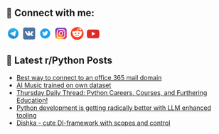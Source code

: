 ## 🔎 Connect with me:
[<img src="https://github.com/bullbesh/bullbesh/blob/main/images/Telegram.png" width="32" height="32" />](https://t.me/bullbesh)
[<img src="https://github.com/bullbesh/bullbesh/blob/main/images/VK.png" width="32" height="32" />](https://vk.com/bullbesh)
[<img src="https://github.com/bullbesh/bullbesh/blob/main/images/Twitter.png" width="32" height="32" />](https://twitter.com/bullbesh1)
[<img src="https://github.com/bullbesh/bullbesh/blob/main/images/Instagram.png" width="32" height="32" />](https://www.instagram.com/bullbesh)
[<img src="https://github.com/bullbesh/bullbesh/blob/main/images/Reddit.png" width="32" height="32" />](https://www.reddit.com/user/bullbesh)
[<img src="https://github.com/bullbesh/bullbesh/blob/main/images/YouTube.png" width="32" height="32" />](https://www.youtube.com/channel/UCtfjRs6uzgq5mfm8S06WTcg)

## 📕 Latest r/Python Posts
<!-- BLOG-POST-LIST:START -->
- [Best way to connect to an office 365 mail domain](https://www.reddit.com/r/Python/comments/1e0lu5r/best_way_to_connect_to_an_office_365_mail_domain/)
- [AI Music trained on own dataset](https://www.reddit.com/r/Python/comments/1e0bn66/ai_music_trained_on_own_dataset/)
- [Thursday Daily Thread: Python Careers, Courses, and Furthering Education!](https://www.reddit.com/r/Python/comments/1e0b18d/thursday_daily_thread_python_careers_courses_and/)
- [Python development is getting radically better with LLM enhanced tooling](https://www.reddit.com/r/Python/comments/1e09jzo/python_development_is_getting_radically_better/)
- [Dishka - cute DI-framework with scopes and control](https://www.reddit.com/r/Python/comments/1e02ay9/dishka_cute_diframework_with_scopes_and_control/)
<!-- BLOG-POST-LIST:END -->
